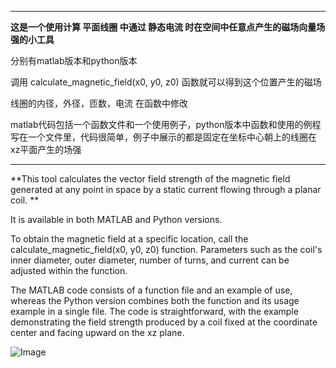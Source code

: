 ****
**这是一个使用计算 平面线圈 中通过 静态电流 时在空间中任意点产生的磁场向量场强的小工具**

分别有matlab版本和python版本

调用 calculate_magnetic_field(x0, y0, z0) 函数就可以得到这个位置产生的磁场

线圈的内径，外径，匝数，电流 在函数中修改

matlab代码包括一个函数文件和一个使用例子，python版本中函数和使用的例程写在一个文件里，代码很简单，例子中展示的都是固定在坐标中心朝上的线圈在xz平面产生的场强

****
**This tool calculates the vector field strength of the magnetic field generated at any point in space by a static current flowing through a planar coil. **

It is available in both MATLAB and Python versions.

To obtain the magnetic field at a specific location, call the calculate_magnetic_field(x0, y0, z0) function. Parameters such as the coil's inner diameter, outer diameter, number of turns, and current can be adjusted within the function.

The MATLAB code consists of a function file and an example of use, whereas the Python version combines both the function and its usage example in a single file. The code is straightforward, with the example demonstrating the field strength produced by a coil fixed at the coordinate center and facing upward on the xz plane.


![Image](https://github.com/wondersure/Planar-Coil-Magnetic-Field-Simulation-Python/blob/master/IMG/mag_tense.png?raw=true)

